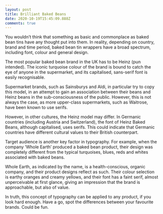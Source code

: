 ```yaml
---
layout: post
title: Brilliant Baked Beans
date: 2020-10-19T15:45:09.888Z
comments: true
---
```

You wouldn’t think that something as basic and commonplace as baked bean tins have any thought put into them. In reality, depending on country, brand and time period, baked bean tin wrappers have a broad spectrum, including font, colour and general design.

The most popular baked bean brand in the UK has to be Heinz (pun intended). The iconic turquoise colour of the brand is bound to catch the eye of anyone in the supermarket, and its capitalised, sans-serif font is easily recognisable.

Supermarket brands, such as Sainsburys and Aldi, in particular try to copy this model, in an attempt to gain an association between their beans and Heinz beans in the sub-consciousness of the public. However, this is not always the case, as more upper-class supermarkets, such as Waitrose, have been known to use serifs.

However, in other cultures, the Heinz model may differ. In Germanic countries (including Austria and Switzerland), the font of Heinz Baked Beans, although capitalised, uses serifs. This could indicate that Germanic countries have different cultural values to their British counterpart.

Target audience is another key factor in typography. For example, when the company ‘Whole Earth’ produced a baked bean product, their design was completely different from the typical turquoises, blues, reds and whites associated with baked beans.

Whole Earth, as indicated by the name, is a health-conscious, organic company, and their product designs reflect as such. Their colour selection is earthy oranges and creamy yellows, and their font has a faint serif, almost unperceivable at first glance, giving an impression that the brand is approachable, but also of value.

In truth, this concept of typography can be applied to any product, if you look hard enough. Have a go, spot the differences between your favourite brands. Could be fun.